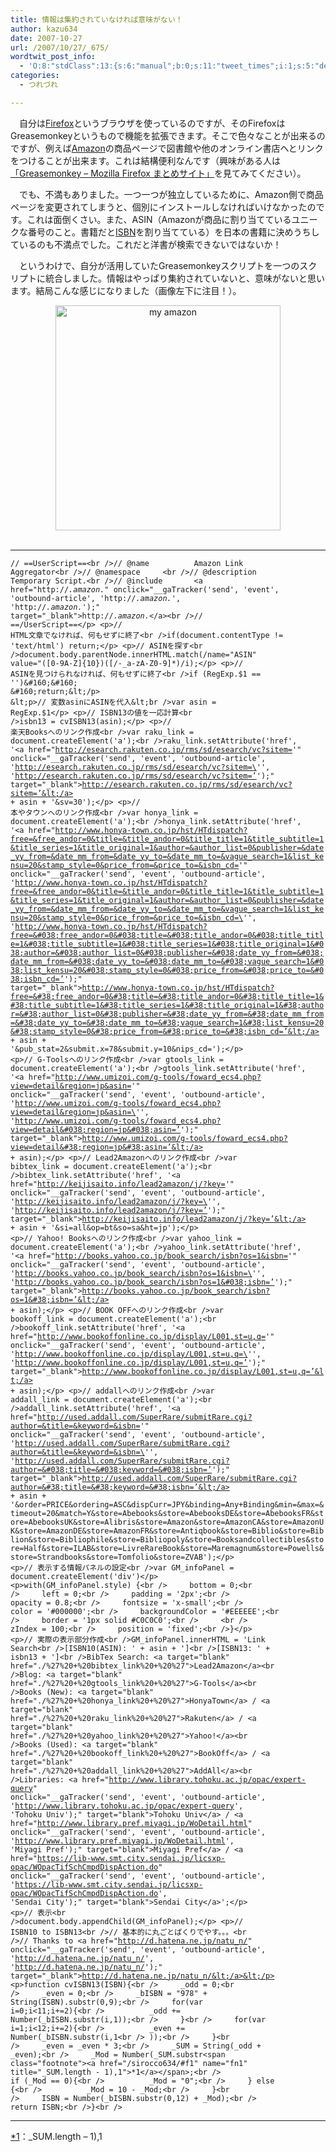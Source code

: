 ```yaml
---
title: 情報は集約されていなければ意味がない！
author: kazu634
date: 2007-10-27
url: /2007/10/27/_675/
wordtwit_post_info:
  - 'O:8:"stdClass":13:{s:6:"manual";b:0;s:11:"tweet_times";i:1;s:5:"delay";i:0;s:7:"enabled";i:1;s:10:"separation";s:2:"60";s:7:"version";s:3:"3.7";s:14:"tweet_template";b:0;s:6:"status";i:2;s:6:"result";a:0:{}s:13:"tweet_counter";i:2;s:13:"tweet_log_ids";a:1:{i:0;i:3283;}s:9:"hash_tags";a:0:{}s:8:"accounts";a:1:{i:0;s:7:"kazu634";}}'
categories:
  - つれづれ

---
```

<div class="section">
<p>
    　自分は<a href="http://www.mozilla-japan.org/products/firefox/" onclick="__gaTracker('send', 'event', 'outbound-article', 'http://www.mozilla-japan.org/products/firefox/', 'Firefox');" target="blank">Firefox</a>というブラウザを使っているのですが、そのFirefoxはGreasemonkeyというもので機能を拡張できます。そこで色々なことが出来るのですが、例えば<a href="http://www.amazon.co.jp/" onclick="__gaTracker('send', 'event', 'outbound-article', 'http://www.amazon.co.jp/', 'Amazon');" target="blank">Amazon</a>の商品ページで図書館や他のオンライン書店へとリンクをつけることが出来ます。これは結構便利なんです（興味がある人は<a href="http://firefox.geckodev.org/index.php?Greasemonkey" onclick="__gaTracker('send', 'event', 'outbound-article', 'http://firefox.geckodev.org/index.php?Greasemonkey', '「Greasemonkey &#8211; Mozilla Firefox まとめサイト」');" target="blank">「Greasemonkey &#8211; Mozilla Firefox まとめサイト」</a>を見てみてください）。
</p>
  
<p>
    　でも、不満もありました。一つ一つが独立しているために、Amazon側で商品ページを変更されてしまうと、個別にインストールしなければいけなかったのです。これは面倒くさい。また、ASIN（Amazonが商品に割り当てているユニークな番号のこと。書籍だと<a href="http://ja.wikipedia.org/wiki/ISBN" onclick="__gaTracker('send', 'event', 'outbound-article', 'http://ja.wikipedia.org/wiki/ISBN', 'ISBN');" target="blank">ISBN</a>を割り当てている）を日本の書籍に決めうちしているのも不満点でした。これだと洋書が検索できないではないか！
</p>
  
<p>
    　というわけで、自分が活用していたGreasemonkeyスクリプトを一つのスクリプトに統合しました。情報はやっぱり集約されていないと、意味がないと思います。結局こんな感じになりました（画像左下に注目！）。
</p>
  
<p>
<center>
<a href="http://image.blog.livedoor.jp/simoom634/imgs/7/7/77ebcc7f.JPG" onclick="__gaTracker('send', 'event', 'outbound-article', 'http://image.blog.livedoor.jp/simoom634/imgs/7/7/77ebcc7f.JPG', '');" target="_blank"><img width="360" alt="my amazon" src="http://image.blog.livedoor.jp/simoom634/imgs/7/7/77ebcc7f.JPG" border="0" /></a>
</center>
    
<br /> 
    
<hr />
    
<code>// ==UserScript==&lt;br />// @name&#160;&#160;&#160;&#160;&#160;&#160;&#160;&#160;&#160; Amazon Link Aggregator&lt;br />// @namespace&#160;&#160;&#160;&#160; &lt;br />// @description&#160; Temporary Script.&lt;br />// @include&#160;&#160;&#160;&#160;&#160;&#160; &lt;a href="http://*.amazon.*" onclick="__gaTracker('send', 'event', 'outbound-article', 'http://*.amazon.*', 'http://*.amazon.*');" target="_blank">http://*.amazon.*&lt;/a>&lt;br />// ==/UserScript==&lt;/p>
&lt;p>// HTML文章でなければ、何もせずに終了&lt;br />if(document.contentType != 'text/html') return;&lt;/p>
&lt;p>// ASINを探す&lt;br />document.body.parentNode.innerHTML.match(/name=\"ASIN\" value=\"([0-9A-Z]{10})([/-_a-zA-Z0-9]*)/i);&lt;/p>
&lt;p>// ASINを見つけられなければ、何もせずに終了&lt;br />if (RegExp.$1 == '')&#160;&#160; &#160;return;&lt;/p>
&lt;p>// 変数asinにASINを代入&lt;br />var asin = RegExp.$1&lt;/p>
&lt;p>// ISBN13の値を一応計算&lt;br />isbn13 = cvISBN13(asin);&lt;/p>
&lt;p>// 楽天Booksへのリンク作成&lt;br />var raku_link = document.createElement('a');&lt;br />raku_link.setAttribute('href', '&lt;a href="http://esearch.rakuten.co.jp/rms/sd/esearch/vc?sitem='" onclick="__gaTracker('send', 'event', 'outbound-article', 'http://esearch.rakuten.co.jp/rms/sd/esearch/vc?sitem=\'', 'http://esearch.rakuten.co.jp/rms/sd/esearch/vc?sitem=’');" target="_blank">http://esearch.rakuten.co.jp/rms/sd/esearch/vc?sitem=’&lt;/a> + asin + '&sv=30');&lt;/p>
&lt;p>// 本やタウンへのリンク作成&lt;br />var honya_link = document.createElement('a');&lt;br />honya_link.setAttribute('href', '&lt;a href="http://www.honya-town.co.jp/hst/HTdispatch?free=&free_andor=0&title=&title_andor=0&title_title=1&title_subtitle=1&title_series=1&title_original=1&author=&author_list=0&publisher=&date_yy_from=&date_mm_from=&date_yy_to=&date_mm_to=&vague_search=1&list_kensu=20&stamp_style=0&price_from=&price_to=&isbn_cd='" onclick="__gaTracker('send', 'event', 'outbound-article', 'http://www.honya-town.co.jp/hst/HTdispatch?free=&free_andor=0&title=&title_andor=0&title_title=1&title_subtitle=1&title_series=1&title_original=1&author=&author_list=0&publisher=&date_yy_from=&date_mm_from=&date_yy_to=&date_mm_to=&vague_search=1&list_kensu=20&stamp_style=0&price_from=&price_to=&isbn_cd=\'', 'http://www.honya-town.co.jp/hst/HTdispatch?free=&#038;free_andor=0&#038;title=&#038;title_andor=0&#038;title_title=1&#038;title_subtitle=1&#038;title_series=1&#038;title_original=1&#038;author=&#038;author_list=0&#038;publisher=&#038;date_yy_from=&#038;date_mm_from=&#038;date_yy_to=&#038;date_mm_to=&#038;vague_search=1&#038;list_kensu=20&#038;stamp_style=0&#038;price_from=&#038;price_to=&#038;isbn_cd=’');" target="_blank">http://www.honya-town.co.jp/hst/HTdispatch?free=&#38;free_andor=0&#38;title=&#38;title_andor=0&#38;title_title=1&#38;title_subtitle=1&#38;title_series=1&#38;title_original=1&#38;author=&#38;author_list=0&#38;publisher=&#38;date_yy_from=&#38;date_mm_from=&#38;date_yy_to=&#38;date_mm_to=&#38;vague_search=1&#38;list_kensu=20&#38;stamp_style=0&#38;price_from=&#38;price_to=&#38;isbn_cd=’&lt;/a> + asin + '&pub_stat=2&submit.x=78&submit.y=10&nips_cd=');&lt;/p>
&lt;p>// G-Toolsへのリンク作成&lt;br />var gtools_link = document.createElement('a');&lt;br />gtools_link.setAttribute('href', '&lt;a href="http://www.umizoi.com/g-tools/foward_ecs4.php?view=detail&region=jp&asin='" onclick="__gaTracker('send', 'event', 'outbound-article', 'http://www.umizoi.com/g-tools/foward_ecs4.php?view=detail&region=jp&asin=\'', 'http://www.umizoi.com/g-tools/foward_ecs4.php?view=detail&#038;region=jp&#038;asin=’');" target="_blank">http://www.umizoi.com/g-tools/foward_ecs4.php?view=detail&#38;region=jp&#38;asin=’&lt;/a> + asin);&lt;/p>
&lt;p>// Lead2Amazonへのリンク作成&lt;br />var bibtex_link = document.createElement('a');&lt;br />bibtex_link.setAttribute('href', '&lt;a href="http://keijisaito.info/lead2amazon/j/?key='" onclick="__gaTracker('send', 'event', 'outbound-article', 'http://keijisaito.info/lead2amazon/j/?key=\'', 'http://keijisaito.info/lead2amazon/j/?key=’');" target="_blank">http://keijisaito.info/lead2amazon/j/?key=’&lt;/a> + asin + '&si=all&op=bt&so=sa&ht=jp');&lt;/p>
&lt;p>// Yahoo! Booksへのリンク作成&lt;br />var yahoo_link = document.createElement('a');&lt;br />yahoo_link.setAttribute('href', '&lt;a href="http://books.yahoo.co.jp/book_search/isbn?os=1&isbn='" onclick="__gaTracker('send', 'event', 'outbound-article', 'http://books.yahoo.co.jp/book_search/isbn?os=1&isbn=\'', 'http://books.yahoo.co.jp/book_search/isbn?os=1&#038;isbn=’');" target="_blank">http://books.yahoo.co.jp/book_search/isbn?os=1&#38;isbn=’&lt;/a> + asin);&lt;/p>
&lt;p>// BOOK OFFへのリンク作成&lt;br />var bookoff_link = document.createElement('a');&lt;br />bookoff_link.setAttribute('href', '&lt;a href="http://www.bookoffonline.co.jp/display/L001,st=u,q='" onclick="__gaTracker('send', 'event', 'outbound-article', 'http://www.bookoffonline.co.jp/display/L001,st=u,q=\'', 'http://www.bookoffonline.co.jp/display/L001,st=u,q=’');" target="_blank">http://www.bookoffonline.co.jp/display/L001,st=u,q=’&lt;/a> + asin);&lt;/p>
&lt;p>// addallへのリンク作成&lt;br />var addall_link = document.createElement('a');&lt;br />addall_link.setAttribute('href', '&lt;a href="http://used.addall.com/SuperRare/submitRare.cgi?author=&title=&keyword=&isbn='" onclick="__gaTracker('send', 'event', 'outbound-article', 'http://used.addall.com/SuperRare/submitRare.cgi?author=&title=&keyword=&isbn=\'', 'http://used.addall.com/SuperRare/submitRare.cgi?author=&#038;title=&#038;keyword=&#038;isbn=’');" target="_blank">http://used.addall.com/SuperRare/submitRare.cgi?author=&#38;title=&#38;keyword=&#38;isbn=’&lt;/a> + asin + '&order=PRICE&ordering=ASC&dispCurr=JPY&binding=Any+Binding&min=&max=&timeout=20&match=Y&store=Abebooks&store=AbebooksDE&store=AbebooksFR&store=AbebooksUK&store=Alibris&store=Amazon&store=AmazonCA&store=AmazonUK&store=AmazonDE&store=AmazonFR&store=Antiqbook&store=Biblio&store=Biblion&store=Bibliophile&store=Bibliopoly&store=Booksandcollectibles&store=Half&store=ILAB&store=LivreRareBook&store=Maremagnum&store=Powells&store=Strandbooks&store=Tomfolio&store=ZVAB');&lt;/p>
&lt;p>// 表示する情報パネルの設定&lt;br />var GM_infoPanel = document.createElement('div')&lt;/p>
&lt;p>with(GM_infoPanel.style) {&lt;br />&#160;&#160;&#160;&#160; bottom = 0;&lt;br />&#160;&#160;&#160;&#160; left = 0;&lt;br />&#160;&#160;&#160;&#160; padding = '2px';&lt;br />&#160;&#160;&#160;&#160; opacity = 0.8;&lt;br />&#160;&#160;&#160;&#160; fontsize = 'x-small';&lt;br />&#160;&#160;&#160;&#160; color = '#000000';&lt;br />&#160;&#160;&#160;&#160; backgroundColor = '#EEEEEE';&lt;br />&#160;&#160;&#160;&#160; border = '1px solid #C0C0C0';&lt;br />&#160;&#160;&#160;&#160; &lt;br />&#160;&#160;&#160;&#160; zIndex = 100;&lt;br />&#160;&#160;&#160;&#160; position = 'fixed';&lt;br />}&lt;/p>
&lt;p>// 実際の表示部分作成&lt;br />GM_infoPanel.innerHTML = 'Link Search&lt;br />[ISBN10(ASIN): ' + asin + ']&lt;br />[ISBN13: ' + isbn13 + ']&lt;br />BibTex Search: &lt;a target="blank" href="./%27%20+%20bibtex_link%20+%20%27">Lead2Amazon&lt;/a>&lt;br />Blog: &lt;a target="blank" href="./%27%20+%20gtools_link%20+%20%27">G-Tools&lt;/a>&lt;br />Books (New): &lt;a target="blank" href="./%27%20+%20honya_link%20+%20%27">HonyaTown&lt;/a> / &lt;a target="blank" href="./%27%20+%20raku_link%20+%20%27">Rakuten&lt;/a> / &lt;a target="blank" href="./%27%20+%20yahoo_link%20+%20%27">Yahoo!&lt;/a>&lt;br />Books (Used): &lt;a target="blank" href="./%27%20+%20bookoff_link%20+%20%27">BookOff&lt;/a> / &lt;a target="blank" href="./%27%20+%20addall_link%20+%20%27">AddAll&lt;/a>&lt;br />Libraries: &lt;a href="http://www.library.tohoku.ac.jp/opac/expert-query" onclick="__gaTracker('send', 'event', 'outbound-article', 'http://www.library.tohoku.ac.jp/opac/expert-query', 'Tohoku Univ');" target="blank">Tohoku Univ&lt;/a> / &lt;a href="http://www.library.pref.miyagi.jp/WoDetail.html" onclick="__gaTracker('send', 'event', 'outbound-article', 'http://www.library.pref.miyagi.jp/WoDetail.html', 'Miyagi Pref');" target="blank">Miyagi Pref&lt;/a> / &lt;a href="https://lib-www.smt.city.sendai.jp/licsxp-opac/WOpacTifSchCmpdDispAction.do" onclick="__gaTracker('send', 'event', 'outbound-article', 'https://lib-www.smt.city.sendai.jp/licsxp-opac/WOpacTifSchCmpdDispAction.do', 'Sendai City');" target="blank">Sendai City&lt;/a>';&lt;/p>
&lt;p>// 表示&lt;br />document.body.appendChild(GM_infoPanel);&lt;/p>
&lt;p>// ISBN10 to ISBN13&lt;br />// 基本的に丸ごとぱくりでやす。。。&lt;br />// Thanks to &lt;a href="http://d.hatena.ne.jp/natu_n/" onclick="__gaTracker('send', 'event', 'outbound-article', 'http://d.hatena.ne.jp/natu_n/', 'http://d.hatena.ne.jp/natu_n/');" target="_blank">http://d.hatena.ne.jp/natu_n/&lt;/a>&lt;/p>
&lt;p>function cvISBN13(ISBN){&lt;br />&#160;&#160;&#160;&#160; _odd = 0;&lt;br />&#160;&#160;&#160;&#160; _even = 0;&lt;br />&#160;&#160;&#160;&#160; _bISBN = "978" + String(ISBN).substr(0,9);&lt;br />&#160;&#160;&#160;&#160; for(var i=0;i&#60;11;i+=2){&lt;br />&#160;&#160;&#160;&#160; &#160;&#160;&#160;&#160; _odd += Number(_bISBN.substr(i,1));&lt;br />&#160;&#160;&#160;&#160; }&lt;br />&#160;&#160;&#160;&#160; for(var i=1;i&#60;12;i+=2){&lt;br />&#160;&#160;&#160;&#160; &#160;&#160;&#160;&#160; _even += Number(_bISBN.substr(i,1&lt;br />
));&lt;br />&#160;&#160;&#160;&#160; }&lt;br />&#160;&#160;&#160;&#160; _even = _even * 3;&lt;br />&#160;&#160;&#160;&#160; _SUM = String(_odd + _even);&lt;br />&#160;&#160;&#160;&#160; _Mod = Number(_SUM.substr&lt;span class="footnote">&lt;a href="/sirocco634/#f1" name="fn1" title="_SUM.length - 1),1">*1&lt;/a>&lt;/span>;&lt;br />&#160;&#160;&#160;&#160; if (_Mod == 0){&lt;br />&#160;&#160;&#160;&#160; &#160;&#160;&#160;&#160; _Mod = "0";&lt;br />&#160;&#160;&#160;&#160; } else {&lt;br />&#160;&#160;&#160;&#160; &#160;&#160;&#160;&#160; _Mod = 10 - _Mod;&lt;br />&#160;&#160;&#160;&#160; }&lt;br />&#160;&#160;&#160;&#160; ISBN = Number(_bISBN.substr(0,12) + _Mod);&lt;br />&#160;&#160;&#160;&#160; return ISBN;&lt;br />}&lt;br /></code><br /> 
    
<hr />
</div> 
    
<div class="footnote">
<p class="footnote">
<a href="/sirocco634/#fn1" name="f1">*1</a>：_SUM.length &#8211; 1),1
</p>
</div>